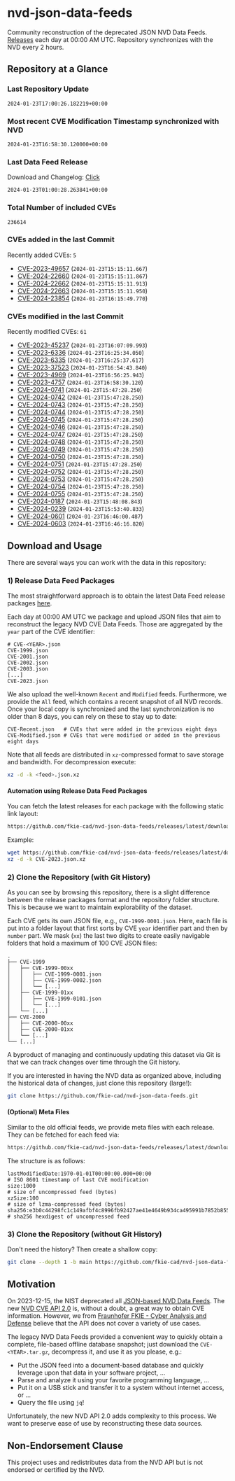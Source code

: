 # nvd-json-data-feeds

Community reconstruction of the deprecated JSON NVD Data Feeds. 
[Releases](https://github.com/fkie-cad/nvd-json-data-feeds/releases/latest) each day at 00:00 AM UTC.
Repository synchronizes with the NVD every 2 hours.

## Repository at a Glance

### Last Repository Update

```plain
2024-01-23T17:00:26.182219+00:00
```

### Most recent CVE Modification Timestamp synchronized with NVD

```plain
2024-01-23T16:58:30.120000+00:00
```

### Last Data Feed Release

Download and Changelog: [Click](https://github.com/fkie-cad/nvd-json-data-feeds/releases/latest)

```plain
2024-01-23T01:00:28.263841+00:00
```

### Total Number of included CVEs

```plain
236614
```

### CVEs added in the last Commit

Recently added CVEs: `5`

* [CVE-2023-49657](CVE-2023/CVE-2023-496xx/CVE-2023-49657.json) (`2024-01-23T15:15:11.667`)
* [CVE-2024-22660](CVE-2024/CVE-2024-226xx/CVE-2024-22660.json) (`2024-01-23T15:15:11.867`)
* [CVE-2024-22662](CVE-2024/CVE-2024-226xx/CVE-2024-22662.json) (`2024-01-23T15:15:11.913`)
* [CVE-2024-22663](CVE-2024/CVE-2024-226xx/CVE-2024-22663.json) (`2024-01-23T15:15:11.950`)
* [CVE-2024-23854](CVE-2024/CVE-2024-238xx/CVE-2024-23854.json) (`2024-01-23T16:15:49.770`)


### CVEs modified in the last Commit

Recently modified CVEs: `61`

* [CVE-2023-45237](CVE-2023/CVE-2023-452xx/CVE-2023-45237.json) (`2024-01-23T16:07:09.993`)
* [CVE-2023-6336](CVE-2023/CVE-2023-63xx/CVE-2023-6336.json) (`2024-01-23T16:25:34.050`)
* [CVE-2023-6335](CVE-2023/CVE-2023-63xx/CVE-2023-6335.json) (`2024-01-23T16:25:37.617`)
* [CVE-2023-37523](CVE-2023/CVE-2023-375xx/CVE-2023-37523.json) (`2024-01-23T16:54:43.840`)
* [CVE-2023-4969](CVE-2023/CVE-2023-49xx/CVE-2023-4969.json) (`2024-01-23T16:56:25.943`)
* [CVE-2023-4757](CVE-2023/CVE-2023-47xx/CVE-2023-4757.json) (`2024-01-23T16:58:30.120`)
* [CVE-2024-0741](CVE-2024/CVE-2024-07xx/CVE-2024-0741.json) (`2024-01-23T15:47:28.250`)
* [CVE-2024-0742](CVE-2024/CVE-2024-07xx/CVE-2024-0742.json) (`2024-01-23T15:47:28.250`)
* [CVE-2024-0743](CVE-2024/CVE-2024-07xx/CVE-2024-0743.json) (`2024-01-23T15:47:28.250`)
* [CVE-2024-0744](CVE-2024/CVE-2024-07xx/CVE-2024-0744.json) (`2024-01-23T15:47:28.250`)
* [CVE-2024-0745](CVE-2024/CVE-2024-07xx/CVE-2024-0745.json) (`2024-01-23T15:47:28.250`)
* [CVE-2024-0746](CVE-2024/CVE-2024-07xx/CVE-2024-0746.json) (`2024-01-23T15:47:28.250`)
* [CVE-2024-0747](CVE-2024/CVE-2024-07xx/CVE-2024-0747.json) (`2024-01-23T15:47:28.250`)
* [CVE-2024-0748](CVE-2024/CVE-2024-07xx/CVE-2024-0748.json) (`2024-01-23T15:47:28.250`)
* [CVE-2024-0749](CVE-2024/CVE-2024-07xx/CVE-2024-0749.json) (`2024-01-23T15:47:28.250`)
* [CVE-2024-0750](CVE-2024/CVE-2024-07xx/CVE-2024-0750.json) (`2024-01-23T15:47:28.250`)
* [CVE-2024-0751](CVE-2024/CVE-2024-07xx/CVE-2024-0751.json) (`2024-01-23T15:47:28.250`)
* [CVE-2024-0752](CVE-2024/CVE-2024-07xx/CVE-2024-0752.json) (`2024-01-23T15:47:28.250`)
* [CVE-2024-0753](CVE-2024/CVE-2024-07xx/CVE-2024-0753.json) (`2024-01-23T15:47:28.250`)
* [CVE-2024-0754](CVE-2024/CVE-2024-07xx/CVE-2024-0754.json) (`2024-01-23T15:47:28.250`)
* [CVE-2024-0755](CVE-2024/CVE-2024-07xx/CVE-2024-0755.json) (`2024-01-23T15:47:28.250`)
* [CVE-2024-0187](CVE-2024/CVE-2024-01xx/CVE-2024-0187.json) (`2024-01-23T15:48:08.843`)
* [CVE-2024-0239](CVE-2024/CVE-2024-02xx/CVE-2024-0239.json) (`2024-01-23T15:53:40.833`)
* [CVE-2024-0601](CVE-2024/CVE-2024-06xx/CVE-2024-0601.json) (`2024-01-23T16:46:00.487`)
* [CVE-2024-0603](CVE-2024/CVE-2024-06xx/CVE-2024-0603.json) (`2024-01-23T16:46:16.820`)


## Download and Usage

There are several ways you can work with the data in this repository:

### 1) Release Data Feed Packages

The most straightforward approach is to obtain the latest Data Feed release packages [here](https://github.com/fkie-cad/nvd-json-data-feeds/releases/latest).

Each day at 00:00 AM UTC we package and upload JSON files that aim to reconstruct the legacy NVD CVE Data Feeds.
Those are aggregated by the `year` part of the CVE identifier:

```
# CVE-<YEAR>.json
CVE-1999.json
CVE-2001.json
CVE-2002.json
CVE-2003.json
[...]
CVE-2023.json
```

We also upload the well-known `Recent` and `Modified` feeds.
Furthermore, we provide the `All` feed, which contains a recent snapshot of all NVD records.
Once your local copy is synchronized and the last synchronization is no older than 8 days, you can rely on these to stay up to date:

```plain
CVE-Recent.json   # CVEs that were added in the previous eight days
CVE-Modified.json # CVEs that were modified or added in the previous eight days
```

Note that all feeds are distributed in `xz`-compressed format to save storage and bandwidth.
For decompression execute:

```sh
xz -d -k <feed>.json.xz
```


#### Automation using Release Data Feed Packages

You can fetch the latest releases for each package with the following static link layout:

```sh
https://github.com/fkie-cad/nvd-json-data-feeds/releases/latest/download/CVE-<YEAR>.json.xz
```

Example:

```sh
wget https://github.com/fkie-cad/nvd-json-data-feeds/releases/latest/download/CVE-2023.json.xz
xz -d -k CVE-2023.json.xz
```



### 2) Clone the Repository (with Git History)

As you can see by browsing this repository, there is a slight difference between the release packages format and the repository folder structure.
This is because we want to maintain explorability of the dataset.

Each CVE gets its own JSON file, e.g., `CVE-1999-0001.json`.
Here, each file is put into a folder layout that first sorts by CVE `year` identifier part and then by `number` part.
We mask (`xx`) the last two digits to create easily navigable folders that hold a maximum of 100 CVE JSON files:

```plain
.
├── CVE-1999
│   ├── CVE-1999-00xx
│   │   ├── CVE-1999-0001.json
│   │   ├── CVE-1999-0002.json
│   │   └── [...]
│   ├── CVE-1999-01xx
│   │   ├── CVE-1999-0101.json
│   │   └── [...]
│   └── [...]
├── CVE-2000
│   ├── CVE-2000-00xx
│   ├── CVE-2000-01xx
│   └── [...]
└── [...]
```

A byproduct of managing and continuously updating this dataset via Git is that we can track changes over time through the Git history.

If you are interested in having the NVD data as organized above, including the historical data of changes, just clone this repository (large!):

```sh
git clone https://github.com/fkie-cad/nvd-json-data-feeds.git
```

#### (Optional) Meta Files

Similar to the old official feeds, we provide meta files with each release. They can be fetched for each feed via:

```sh
https://github.com/fkie-cad/nvd-json-data-feeds/releases/latest/download/CVE-<YEAR>.meta
```

The structure is as follows:

```plain
lastModifiedDate:1970-01-01T00:00:00.000+00:00                          # ISO 8601 timestamp of last CVE modification
size:1000                                                               # size of uncompressed feed (bytes)
xzSize:100                                                              # size of lzma-compressed feed (bytes)
sha256:e3b0c44298fc1c149afbf4c8996fb92427ae41e4649b934ca495991b7852b855 # sha256 hexdigest of uncompressed feed
```


### 3) Clone the Repository (without Git History)

Don't need the history? Then create a shallow copy:

```sh
git clone --depth 1 -b main https://github.com/fkie-cad/nvd-json-data-feeds.git
```

## Motivation

On 2023-12-15, the NIST deprecated all [JSON-based NVD Data Feeds](https://nvd.nist.gov/vuln/data-feeds#divRetirementBanner-1).
The new [NVD CVE API 2.0](https://nvd.nist.gov/developers/vulnerabilities) is, without a doubt, a great way to obtain CVE information.
However, we from [Fraunhofer FKIE - Cyber Analysis and Defense](https://www.fkie.fraunhofer.de/en/departments/cad.html) believe that the API does not cover a variety of use cases.

The legacy NVD Data Feeds provided a convenient way to quickly obtain a complete, file-based offline database snapshot; just download the `CVE-<YEAR>.tar.gz`, decompress it, and use it as you please, e.g.:

* Put the JSON feed into a document-based database and quickly leverage upon that data in your software project, ...
* Parse and analyze it using your favorite programming language, ...
* Put it on a USB stick and transfer it to a system without internet access, or ...
* Query the file using `jq`!

Unfortunately, the new NVD API 2.0 adds complexity to this process.
We want to preserve ease of use by reconstructing these data sources.

## Non-Endorsement Clause

This project uses and redistributes data from the NVD API but is not endorsed or certified by the NVD.
